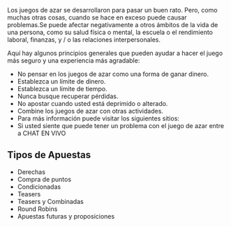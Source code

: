 Los juegos de azar se desarrollaron para pasar un buen rato. Pero, como muchas otras cosas, cuando se hace en exceso puede causar problemas.Se puede afectar negativamente a otros ámbitos de la vida de una persona, como su salud física o mental, la escuela o el rendimiento laboral, finanzas, y / o las relaciones interpersonales.

Aquí hay algunos principios generales que pueden ayudar a hacer el juego más seguro y una experiencia más agradable:

- No pensar en los juegos de azar como una forma de ganar dinero.
- Establezca un límite de dinero.
- Establezca un límite de tiempo.
- Nunca busque recuperar pérdidas.
- No apostar cuando usted está deprimido o alterado.
- Combine los juegos de azar con otras actividades.
- Para más información puede visitar los siguientes sitios:
- Si usted siente que puede tener un problema con el juego de azar entre a CHAT EN VIVO

## Tipos de Apuestas

- Derechas
- Compra de puntos
- Condicionadas
- Teasers
- Teasers y Combinadas
- Round Robins
- Apuestas futuras y proposiciones
